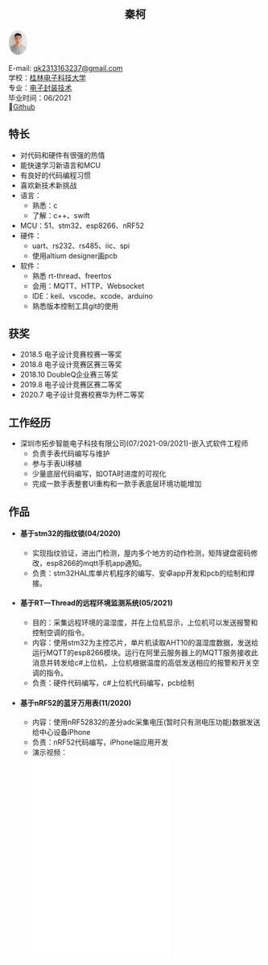 ## <center>秦柯</center>

<img src="profile.JPG" style="zoom:5%; border-radius: 80% !important;
    border: 30px solid #eee;" />  

E-mail: <qk2313163237@gmail.com>  
学校：[桂林电子科技大学](http://www.gliet.edu.cn)  
专业：[电子封装技术](https://www.guet.edu.cn/zs/list_zy.jsp?urltype=tree.TreeTempUrl&wbtreeid=1118)  
毕业时间：06/2021  
🔗[Github](https://keeqin.github.io)
## 特长
* 对代码和硬件有很强的热情
* 能快速学习新语言和MCU
* 有良好的代码编程习惯
* 喜欢新技术新挑战
* 语言：
    * 熟悉：c
    * 了解：c++、swift
* MCU：51、stm32、esp8266、nRF52
* 硬件： 
    * uart、rs232、rs485、iic、spi
    * 使用altium designer画pcb
* 软件：
    * 熟悉 rt-thread、freertos
    * 会用：MQTT、HTTP、Websocket
    * IDE：keil、vscode、xcode、arduino
    * 熟悉版本控制工具git的使用    

## 获奖
* 2018.5  电子设计竞赛校赛一等奖
* 2018.8  电子设计竞赛区赛三等奖
* 2018.10 DoubleQ企业赛三等奖
* 2019.8  电子设计竞赛区赛二等奖
* 2020.7  电子设计竞赛校赛华为杯二等奖   

## 工作经历
* 深圳市拓步智能电子科技有限公司(07/2021-09/2021)-嵌入式软件工程师
    * 负责手表代码编写与维护
    * 参与手表UI移植
    * 少量底层代码编写，如OTA时进度的可视化
    * 完成一款手表整套UI重构和一款手表底层环境功能增加   

## 作品 
* #### 基于stm32的指纹锁(04/2020)
    * 实现指纹验证，进出门检测，屋内多个地方的动作检测，矩阵键盘密码修改，esp8266的mqtt手机app通知。  
    * 负责：stm32HAL库单片机程序的编写、安卓app开发和pcb的绘制和焊接。
* #### 基于RT—Thread的远程环境监测系统(05/2021)
    * 目的：采集远程环境的温湿度，并在上位机显示，上位机可以发送报警和控制空调的指令。  
    * 内容：使用stm32为主控芯片，单片机读取AHT10的温湿度数据，发送给运行MQTT的esp8266模块。运行在阿里云服务器上的MQTT服务接收此消息并转发给c#上位机，上位机根据温度的高低发送相应的报警和开关空调的指令。  
    * 负责：硬件代码编写，c#上位机代码编写，pcb绘制
* #### 基于nRF52的蓝牙万用表(11/2020)
    * 内容：使用nRF52832的差分adc采集电压(暂时只有测电压功能)数据发送给中心设备iPhone    
    * 负责：nRF52代码编写，iPhone端应用开发 
    * 演示视频：    
    <iframe src="//player.bilibili.com/player.html?aid=252044336&bvid=BV1bY411s72u&cid=451934091&page=1" scrolling="no" height="400" border="0" frameborder="no" framespacing="0" allowfullscreen="true"> </iframe>
  